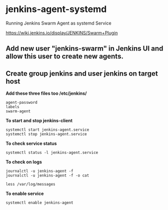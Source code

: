 # jenkins-agent-systemd
Running Jenkins Swarm Agent as systemd Service

<https://wiki.jenkins.io/display/JENKINS/Swarm+Plugin>

## Add new user "jenkins-swarm" in Jenkins UI and allow this user to create new agents.

## Create group jenkins and user jenkins on target host

**Add these three files too /etc/jenkins/**
```
agent-password
labels
swarm-agent
```

**To start and stop jenkins-client**
```
systemctl start jenkins-agent.service
systemctl stop jenkins-agent.service
```

**To check service status**
```
systemctl status -l jenkins-agent.service
```

**To check on logs**
```
journalctl -u jenkins-agent -f
journalctl -u jenkins-agent -f -o cat

less /var/log/messages
```

**To enable service**
```
systemctl enable jenkins-agent
```
